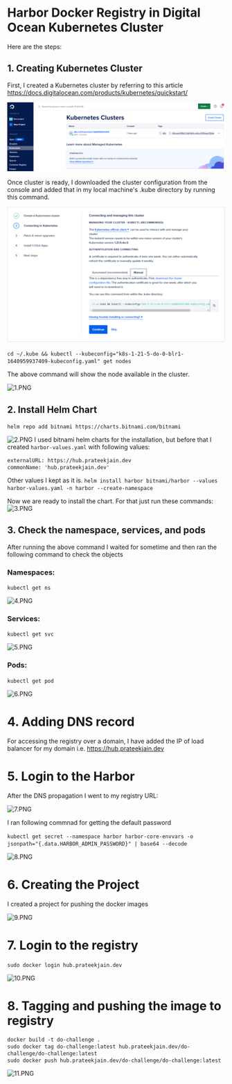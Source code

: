 # Harbor Docker Registry in Digital Ocean Kubernetes Cluster

Here are the steps:

## 1. Creating Kubernetes Cluster

First, I created a Kubernetes cluster by referring to this article https://docs.digitalocean.com/products/kubernetes/quickstart/

![12.PNG](images/12.PNG)

Once cluster is ready, I downloaded the cluster configuration from the console and added that in my local machine's .kube directory by running this command.

![13.PNG](images/13.PNG)

```cd ~/.kube && kubectl --kubeconfig="k8s-1-21-5-do-0-blr1-1640959937409-kubeconfig.yaml" get nodes```

The above command will show the node available in the cluster.

![1.PNG](images/1.PNG)

## 2. Install Helm Chart

```helm repo add bitnami https://charts.bitnami.com/bitnami```

![2.PNG](images/2.PNG)
I used bitnami helm charts for the installation, but before that I created ```harbor-values.yaml``` with following values:

```
externalURL: https://hub.prateekjain.dev
commonName: 'hub.prateekjain.dev'
```
Other values I kept as it is. 
```helm install harbor bitnami/harbor --values harbor-values.yaml -n harbor --create-namespace```


Now we are ready to install the chart. For that just run these commands:
![3.PNG](images/3.PNG)

## 3. Check the namespace, services, and pods

After running the above command I waited for sometime and then ran the following command to check the objects

### Namespaces:

```kubectl get ns```

![4.PNG](images/4.PNG)

### Services:

```kubectl get svc```

![5.PNG](images/5.PNG)

### Pods:

```kubectl get pod```

![6.PNG](images/6.PNG)

# 4. Adding DNS record

For accessing the registry over a domain, I have added the IP of load balancer for my domain i.e. https://hub.prateekjain.dev

# 5. Login to the Harbor

After the DNS propagation I went to my registry URL:

![7.PNG](images/7.PNG)

I ran following commnad for getting the default password

``` kubectl get secret --namespace harbor harbor-core-envvars -o jsonpath="{.data.HARBOR_ADMIN_PASSWORD}" | base64 --decode ```

![8.PNG](images/8.PNG)

# 6. Creating the Project

I created a project for pushing the docker images

![9.PNG](images/9.PNG)

# 7. Login to the registry

```sudo docker login hub.prateekjain.dev```

![10.PNG](images/10.PNG)

# 8. Tagging and pushing the image to registry

``` 
docker build -t do-challenge .
sudo docker tag do-challenge:latest hub.prateekjain.dev/do-challenge/do-challenge:latest
sudo docker push hub.prateekjain.dev/do-challenge/do-challenge:latest 
```

![11.PNG](images/11.PNG)